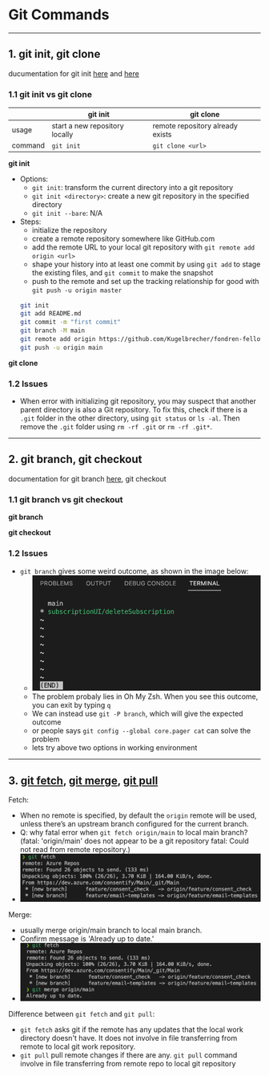 # Git Commands

----
## **1. git init, git clone**
ducumentation for git init [here](https://github.com/git-guides/git-init) and [here](https://git-scm.com/docs/git-init)

### 1.1 git init vs git clone

|       | git init | git clone |
| ----- | -------- | --------- |
| usage | start a new repository locally | remote repository already exists |
| command | `git init` | `git clone <url>` |

**git init**
- Options:
  - `git init`: transform the current directory into a git repository
  - `git init <directory>`: create a new git repository in the specified directory
  - `git init --bare`: N/A
- Steps:
  - initialize the repository
  - create a remote repository somewhere like GitHub.com
  - add the remote URL to your local git repository with `git remote add origin <url>` 
  - shape your history into at least one commit by using `git add` to stage the existing files, and `git commit` to make the snapshot
  - push to the remote and set up the tracking relationship for good with `git push -u origin master`
  ```bash
  git init
  git add README.md
  git commit -m "first commit"
  git branch -M main
  git remote add origin https://github.com/Kugelbrecher/fondren-fellow.git
  git push -u origin main
  ```

**git clone**

### 1.2 **Issues**
- When error with initializing git repository, you may suspect that another parent directory is also a Git repository. To fix this, check if there is a `.git` folder in the other directory, using `git status` or ```ls -al```. Then remove the `.git` folder using `rm -rf .git` or `rm -rf .git*`.


----
## 2. **git branch, git checkout**
documentation for git branch [here](https://git-scm.com/docs/git-branch), git checkout

### 1.1 git branch vs git checkout

**git branch**

**git checkout**


### 1.2 **Issues**
- `git branch` gives some weird outcome, as shown in the image below:
  - <img src="../sources/branch1.jpg" width="500">
  - The problem probaly lies in Oh My Zsh. When you see this outcome, you can exit by typing `q`
  - We can instead use `git -P branch`, which will give the expected outcome
  - or people says `git config --global core.pager cat` can solve the problem
  - lets try above two options in working environment


----
## 3. [git fetch](https://git-scm.com/docs/git-fetch), [git merge](https://git-scm.com/docs/git-merge), [git pull](https://git-scm.com/docs/git-pull)

Fetch: 
- When no remote is specified, by default the `origin` remote will be used, unless there’s an upstream branch configured for the current branch.
- Q: why fatal error when `git fetch origin/main` to local main branch? (fatal: 'origin/main' does not appear to be a git repository fatal: Could not read from remote repository.)
- <img src="../sources/fetch.jpg" width="500">

Merge: 
- usually merge origin/main branch to local main branch. 
- Confirm message is 'Already up to date.'
- <img src="../sources/merge.jpg" width="500">

Difference between `git fetch` and `git pull`:
- `git fetch` asks git if the remote has any updates that the local work directory doesn't have. It does not involve in file transferring from remote to local git work repository.
- `git pull` pull remote changes if there are any. `git pull` command involve in file transferring from remote repo to local git repository